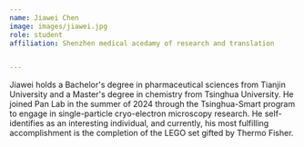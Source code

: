 ```yaml
---
name: Jiawei Chen
image: images/jiawei.jpg
role: student
affiliation: Shenzhen medical acedamy of research and translation 


---
```


Jiawei holds a Bachelor's degree in pharmaceutical sciences from Tianjin University and a Master's degree in chemistry from Tsinghua University. He joined Pan Lab in the summer of 2024 through the Tsinghua-Smart program to engage in single-particle cryo-electron microscopy research. 
He self-identifies as an interesting individual, and currently, his most fulfilling accomplishment is the completion of the LEGO set gifted by Thermo Fisher.
